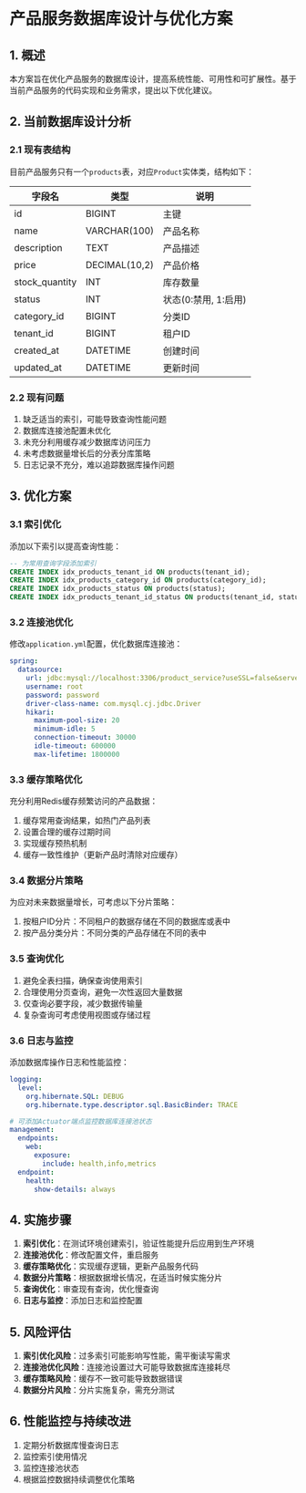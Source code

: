 # 产品服务数据库设计与优化方案

## 1. 概述

本方案旨在优化产品服务的数据库设计，提高系统性能、可用性和可扩展性。基于当前产品服务的代码实现和业务需求，提出以下优化建议。

## 2. 当前数据库设计分析

### 2.1 现有表结构

目前产品服务只有一个`products`表，对应`Product`实体类，结构如下：

| 字段名 | 类型 | 说明 |
|--------|------|------|
| id | BIGINT | 主键 |
| name | VARCHAR(100) | 产品名称 |
| description | TEXT | 产品描述 |
| price | DECIMAL(10,2) | 产品价格 |
| stock_quantity | INT | 库存数量 |
| status | INT | 状态(0:禁用, 1:启用) |
| category_id | BIGINT | 分类ID |
| tenant_id | BIGINT | 租户ID |
| created_at | DATETIME | 创建时间 |
| updated_at | DATETIME | 更新时间 |

### 2.2 现有问题

1. 缺乏适当的索引，可能导致查询性能问题
2. 数据库连接池配置未优化
3. 未充分利用缓存减少数据库访问压力
4. 未考虑数据量增长后的分表分库策略
5. 日志记录不充分，难以追踪数据库操作问题

## 3. 优化方案

### 3.1 索引优化

添加以下索引以提高查询性能：

```sql
-- 为常用查询字段添加索引
CREATE INDEX idx_products_tenant_id ON products(tenant_id);
CREATE INDEX idx_products_category_id ON products(category_id);
CREATE INDEX idx_products_status ON products(status);
CREATE INDEX idx_products_tenant_id_status ON products(tenant_id, status);
```

### 3.2 连接池优化

修改`application.yml`配置，优化数据库连接池：

```yaml
spring:
  datasource:
    url: jdbc:mysql://localhost:3306/product_service?useSSL=false&serverTimezone=UTC
    username: root
    password: password
    driver-class-name: com.mysql.cj.jdbc.Driver
    hikari:
      maximum-pool-size: 20
      minimum-idle: 5
      connection-timeout: 30000
      idle-timeout: 600000
      max-lifetime: 1800000
```

### 3.3 缓存策略优化

充分利用Redis缓存频繁访问的产品数据：

1. 缓存常用查询结果，如热门产品列表
2. 设置合理的缓存过期时间
3. 实现缓存预热机制
4. 缓存一致性维护（更新产品时清除对应缓存）

### 3.4 数据分片策略

为应对未来数据量增长，可考虑以下分片策略：

1. 按租户ID分片：不同租户的数据存储在不同的数据库或表中
2. 按产品分类分片：不同分类的产品存储在不同的表中

### 3.5 查询优化

1. 避免全表扫描，确保查询使用索引
2. 合理使用分页查询，避免一次性返回大量数据
3. 仅查询必要字段，减少数据传输量
4. 复杂查询可考虑使用视图或存储过程

### 3.6 日志与监控

添加数据库操作日志和性能监控：

```yaml
logging:
  level:
    org.hibernate.SQL: DEBUG
    org.hibernate.type.descriptor.sql.BasicBinder: TRACE

# 可添加Actuator端点监控数据库连接池状态
management:
  endpoints:
    web:
      exposure:
        include: health,info,metrics
  endpoint:
    health:
      show-details: always
```

## 4. 实施步骤

1. **索引优化**：在测试环境创建索引，验证性能提升后应用到生产环境
2. **连接池优化**：修改配置文件，重启服务
3. **缓存策略优化**：实现缓存逻辑，更新产品服务代码
4. **数据分片策略**：根据数据增长情况，在适当时候实施分片
5. **查询优化**：审查现有查询，优化慢查询
6. **日志与监控**：添加日志和监控配置

## 5. 风险评估

1. **索引优化风险**：过多索引可能影响写性能，需平衡读写需求
2. **连接池优化风险**：连接池设置过大可能导致数据库连接耗尽
3. **缓存策略风险**：缓存不一致可能导致数据错误
4. **数据分片风险**：分片实施复杂，需充分测试

## 6. 性能监控与持续改进

1. 定期分析数据库慢查询日志
2. 监控索引使用情况
3. 监控连接池状态
4. 根据监控数据持续调整优化策略